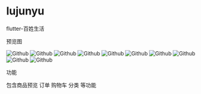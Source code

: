 # lujunyu
flutter-百姓生活

预览图

![Github](/4.jpg "title")
![Github](/3.jpg "title")
![Github](/5.jpg "title")
![Github](/6.jpg "title")
![Github](/7.jpg "title")
![Github](/8.jpg "title")
![Github](/9.jpg "title")
![Github](/10.jpg "title")
![Github](/11.jpg "title")
![Github](/12.jpg "title")

功能

包含商品预览 订单 购物车 分类 等功能